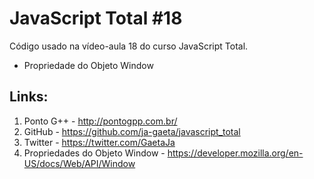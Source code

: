# JavaScript Total #18

Código usado na vídeo-aula 18 do curso JavaScript Total.

- Propriedade do Objeto Window

## Links:

1. Ponto G++ - http://pontogpp.com.br/
2. GitHub - https://github.com/ja-gaeta/javascript_total
3. Twitter - https://twitter.com/GaetaJa
4. Propriedades do Objeto Window - https://developer.mozilla.org/en-US/docs/Web/API/Window
